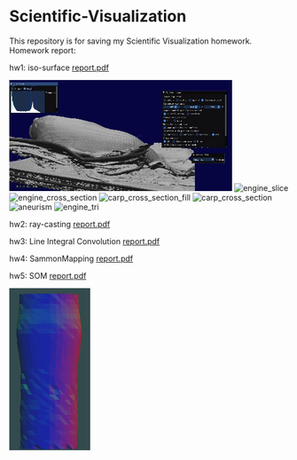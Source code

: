 # Scientific-Visualization

This repository is for saving my Scientific Visualization homework. Homework report:

hw1: iso-surface
[report.pdf](https://github.com/user-attachments/files/21209972/report.pdf)

![image](MarchingCubes.gif)
![engine_slice](https://github.com/user-attachments/assets/821e55e8-68a4-481c-ab6c-d1af0ae65206)
![engine_cross_section](https://github.com/user-attachments/assets/efabd148-85ab-4da1-95d1-f70f80c0d1ad)
![carp_cross_section_fill](https://github.com/user-attachments/assets/2296f97f-35af-490c-b6c3-840a2ff4fe94)
![carp_cross_section](https://github.com/user-attachments/assets/cd1fdec9-b710-44a8-b48b-f04403ea59bc)
![aneurism](https://github.com/user-attachments/assets/4fadffef-92b4-4acc-9853-1ac71dbff129)
![engine_tri](https://github.com/user-attachments/assets/c1de6d1f-f96c-4ac4-9dea-d7045a2f076b)



hw2: ray-casting
[report.pdf](https://github.com/user-attachments/files/21209974/report.pdf)

hw3: Line Integral Convolution
[report.pdf](https://github.com/user-attachments/files/21209991/report.pdf)

hw4: SammonMapping
[report.pdf](https://github.com/user-attachments/files/21209998/report.pdf)

hw5: SOM
[report.pdf](https://github.com/user-attachments/files/21210002/report.pdf)

![image](SOM.gif)


